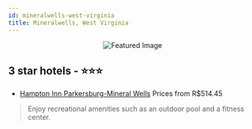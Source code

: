 ```yaml
---
id: mineralwells-west-virginia
title: Mineralwells, West Virginia
---
```


<center><img src="https://i.travelapi.com/hotels/1000000/70000/62600/62566/c970ba13_z.jpg" alt="Featured Image" /></center>


##  3 star hotels - ⭐️⭐️⭐️

-    [Hampton Inn Parkersburg-Mineral Wells](https://us.hurb.com/hotels/mineralwells/hampton-inn-parkersburg-mineral-wells-JNP-JP046030?cmp=18055) Prices from R$514.45
   > Enjoy recreational amenities such as an outdoor pool and a fitness center.
